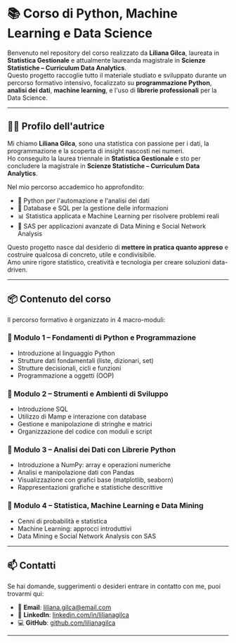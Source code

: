 # 📚 Corso di Python, Machine Learning e Data Science

Benvenuto nel repository del corso realizzato da **Liliana Gilca**, laureata in **Statistica Gestionale** e attualmente laureanda magistrale in **Scienze Statistiche – Curriculum Data Analytics**.  
Questo progetto raccoglie tutto il materiale studiato e sviluppato durante un percorso formativo intensivo, focalizzato su **programmazione Python**, **analisi dei dati**, **machine learning**, e l'uso di **librerie professionali** per la Data Science.

---

## 👩‍🎓 Profilo dell'autrice

Mi chiamo **Liliana Gilca**, sono una statistica con passione per i dati, la programmazione e la scoperta di insight nascosti nei numeri.  
Ho conseguito la laurea triennale in **Statistica Gestionale** e sto per concludere la magistrale in **Scienze Statistiche – Curriculum Data Analytics**.

Nel mio percorso accademico ho approfondito:

- 🐍 Python per l'automazione e l'analisi dei dati  
- 💾 Database e SQL per la gestione delle informazioni  
- 📊 Statistica applicata e Machine Learning per risolvere problemi reali  
- 🧠 SAS per applicazioni avanzate di Data Mining e Social Network Analysis  

Questo progetto nasce dal desiderio di **mettere in pratica quanto appreso** e costruire qualcosa di concreto, utile e condivisibile.  
Amo unire rigore statistico, creatività e tecnologia per creare soluzioni data-driven.

---

## 📦 Contenuto del corso

Il percorso formativo è organizzato in 4 macro-moduli:

### 🔹 Modulo 1 – Fondamenti di Python e Programmazione
- Introduzione al linguaggio Python  
- Strutture dati fondamentali (liste, dizionari, set)  
- Strutture decisionali, cicli e funzioni  
- Programmazione a oggetti (OOP)  

### 🔹 Modulo 2 – Strumenti e Ambienti di Sviluppo
- Introduzione SQL  
- Utilizzo di Mamp e interazione con database  
- Gestione e manipolazione di stringhe e matrici  
- Organizzazione del codice con moduli e script  

### 🔹 Modulo 3 – Analisi dei Dati con Librerie Python
- Introduzione a NumPy: array e operazioni numeriche  
- Analisi e manipolazione dati con Pandas  
- Visualizzazione con grafici base (matplotlib, seaborn)  
- Rappresentazioni grafiche e statistiche descrittive  

### 🔹 Modulo 4 – Statistica, Machine Learning e Data Mining
- Cenni di probabilità e statistica  
- Machine Learning: approcci introduttivi  
- Data Mining e Social Network Analysis con SAS  

---

## 📫 Contatti

Se hai domande, suggerimenti o desideri entrare in contatto con me, puoi trovarmi qui:

- 📧 **Email**: liliana.gilca@email.com  
- 💼 **LinkedIn**: [linkedin.com/in/lilianagilca]([https://linkedin.com/in/lilianagilca](https://www.linkedin.com/in/liliana-gilca-52a119356?utm_source=share&utm_campaign=share_via&utm_content=profile&utm_medium=ios_app))  
- 💻 **GitHub**: [github.com/lilianagilca]([https://github.com/lilianagilca](https://github.com/Liliana321/LilianaGilca_DepositoCorsoPython/tree/main/Liliana321))  

---




